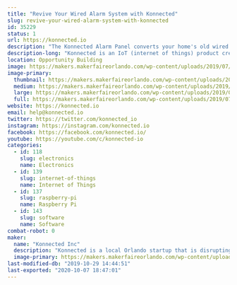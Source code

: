 ```yaml
---
title: "Revive Your Wired Alarm System with Konnected"
slug: revive-your-wired-alarm-system-with-konnected
id: 35229
status: 1
url: https://konnected.io
description: "The Konnected Alarm Panel converts your home's old wired alarm system into a smart home system, allowing you to monitor and control your home from anywhere without monthly fees! Stop by our exhibit to see Konnected in action with our mini model home, and take one home today to revive your wired alarm system."
description-long: "Konnected is an IoT (internet of things) product created by maker and automation enthusiast Nate Clark. After launching on Kickstarter in 2017, Konnected has transformed tens of thousands of wired alarm systems around the world into smart alarm systems. The Konnected Alarm Panel integrates with popular DIY home automation hubs including SmartThings, Home Assistant, Hubitat and OpenHAB -- allowing you to reuse all of the wired door, window, motion, and smoke detectors in your home and integrate them with hundreds of home automation products on the market today."
location: Opportunity Building
image: https://makers.makerfaireorlando.com/wp-content/uploads/2019/07/konnected-closeup-nate-1024x576.jpg
image-primary:
  thumbnail: https://makers.makerfaireorlando.com/wp-content/uploads/2019/07/konnected-closeup-nate-150x150.jpg
  medium: https://makers.makerfaireorlando.com/wp-content/uploads/2019/07/konnected-closeup-nate-300x169.jpg
  large: https://makers.makerfaireorlando.com/wp-content/uploads/2019/07/konnected-closeup-nate-1024x576.jpg
  full: https://makers.makerfaireorlando.com/wp-content/uploads/2019/07/konnected-closeup-nate.jpg
website: https://konnected.io
email: help@konnected.io
twitter: https://twitter.com/konnected_io
instagram: https://instagram.com/konnected.io
facebook: https://facebook.com/konnected.io/
youtube: https://youtube.com/c/konnected-io
categories:
  - id: 118
    slug: electronics
    name: Electronics
  - id: 139
    slug: internet-of-things
    name: Internet of Things
  - id: 137
    slug: raspberry-pi
    name: Raspberry Pi
  - id: 143
    slug: software
    name: Software
combat-robot: 0
maker:
  name: "Konnected Inc"
  description: "Konnected is a local Orlando startup that is disrupting the home security space and putting homeowners back in control of their home alarm system. Our flagship product, the Konnected Alarm Panel, launched on Kickstarter in 2017 and has become a huge hit with DIY smart home enthusiasts. The Konnected Alarm Panel allows you to convert your home's old and outdated wired alarm system into a modern smart home alarm, integrating with popular home automation hubs like SmartThings and Home Assistant. "
  image-primary: https://makers.makerfaireorlando.com/wp-content/uploads/2019/07/konnected-logo-blue-1024x195.png
last-modified-db: "2019-10-29 14:44:51"
last-exported: "2020-10-07 18:47:01"
---
```

